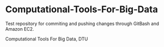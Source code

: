 # Computational-Tools-For-Big-Data

Test repository for commiting and pushing changes through GitBash and Amazon EC2.

Computational Tools For Big Data, DTU

